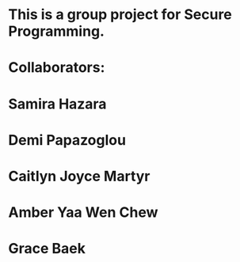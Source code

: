 # This is a group project for Secure Programming.
# Collaborators:
# Samira Hazara
# Demi Papazoglou
# Caitlyn Joyce Martyr
# Amber Yaa Wen Chew
# Grace Baek 
